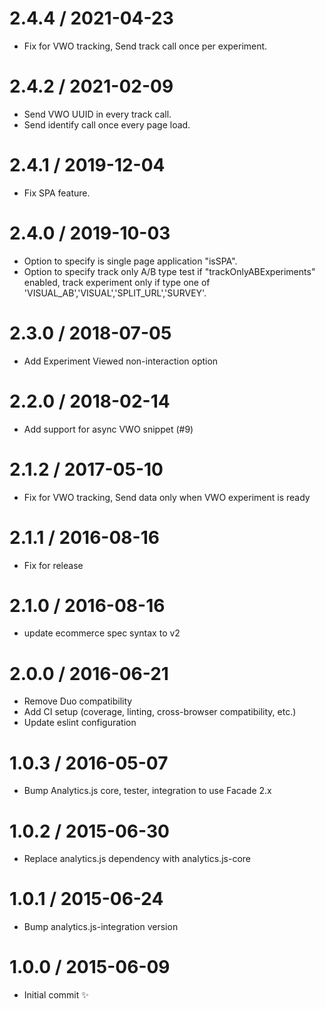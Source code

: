 2.4.4 / 2021-04-23
==================

  * Fix for VWO tracking, Send track call once per experiment.

2.4.2 / 2021-02-09
==================

  * Send VWO UUID in every track call.
  * Send identify call once every page load.

2.4.1 / 2019-12-04
==================

  * Fix SPA feature.

2.4.0 / 2019-10-03
==================

  * Option to specify is single page application "isSPA".
  * Option to specify track only A/B type test if "trackOnlyABExperiments" enabled, track experiment only if type one of 'VISUAL_AB','VISUAL','SPLIT_URL','SURVEY'.


2.3.0 / 2018-07-05
==================

  * Add Experiment Viewed non-interaction option

2.2.0 / 2018-02-14
==================

  * Add support for async VWO snippet (#9)

2.1.2 / 2017-05-10
==================

 * Fix for VWO tracking, Send data only when VWO experiment is ready

2.1.1 / 2016-08-16
==================

 * Fix for release

2.1.0 / 2016-08-16
==================

  * update ecommerce spec syntax to v2

2.0.0 / 2016-06-21
==================

  * Remove Duo compatibility
  * Add CI setup (coverage, linting, cross-browser compatibility, etc.)
  * Update eslint configuration

1.0.3 / 2016-05-07
==================

  * Bump Analytics.js core, tester, integration to use Facade 2.x

1.0.2 / 2015-06-30
==================

  * Replace analytics.js dependency with analytics.js-core

1.0.1 / 2015-06-24
==================

  * Bump analytics.js-integration version

1.0.0 / 2015-06-09
==================

  * Initial commit :sparkles:
